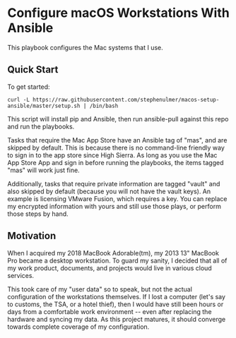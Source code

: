 # Configure macOS Workstations With Ansible

This playbook configures the Mac systems that I use.

## Quick Start

To get started:

```
curl -L https://raw.githubusercontent.com/stephenulmer/macos-setup-ansible/master/setup.sh | /bin/bash
```

This script will install pip and Ansible, then run ansible-pull against this repo and run the playbooks.

Tasks that require the Mac App Store have an Ansible tag of "mas", and are skipped by default. This is because there is no command-line friendly way to sign in to the app store since High Sierra. As long as you use the Mac App Store App and sign in before running the playbooks, the items tagged "mas" will work just fine.

Additionally, tasks that require private information are tagged "vault" and also skipped by default (because you will not have the vault keys). An example is licensing VMware Fusion, which requires a key. You can replace my encrypted information with yours and still use those plays, or perform those steps by hand.

## Motivation

When I acquired my 2018 MacBook Adorable(tm), my 2013 13" MacBook Pro became a desktop workstation. To guard my sanity, I decided that all of my work product, documents, and projects would live in various cloud services.

This took care of my "user data" so to speak, but not the actual configuration of the workstations themselves. If I lost a computer (let's say to customs, the TSA, or a hotel thief), then I would have still been hours or days from a comfortable work environment -- even after replacing the hardware and syncing my data. As this project matures, it should converge towards complete coverage of my configuration.

